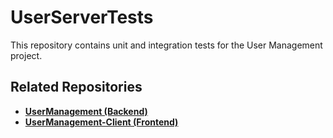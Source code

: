 # UserServerTests
This repository contains unit and integration tests for the User Management project.

## Related Repositories
- **[UserManagement (Backend)](https://github.com/davidNidam1/UserManagement)**
- **[UserManagement-Client (Frontend)](https://github.com/davidNidam1/user-management-client)**
